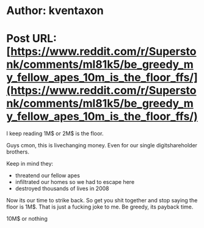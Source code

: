 # Author: kventaxon
# Post URL: [https://www.reddit.com/r/Superstonk/comments/ml81k5/be_greedy_my_fellow_apes_10m_is_the_floor_ffs/](https://www.reddit.com/r/Superstonk/comments/ml81k5/be_greedy_my_fellow_apes_10m_is_the_floor_ffs/)


I keep reading 1M$ or 2M$ is the floor. 

Guys cmon, this is livechanging money.
Even for our single digitshareholder brothers.

Keep in mind they:
- threatend our fellow apes
- infiltrated our homes so we had to escape here
- destroyed thousands of lives in 2008

Now its our time to strike back. So get you shit together and stop saying the floor is 1M$. That is just a fucking joke to me. Be greedy, its payback time.

10M$ or nothing